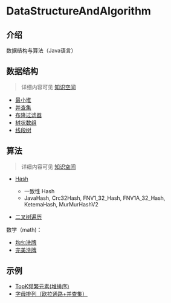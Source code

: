 # DataStructureAndAlgorithm

## 介绍
数据结构与算法（Java语言）

## 数据结构 
> 详细内容可见 [知识空间](https://xliuqq.github.io/blog_md/code_guide/data_structure/array.html)

- [最小堆](src/main/java/com/xliu/cs/ds/array/Heap.java)
- [并查集](src/main/java/com/xliu/cs/ds/array/UnionSet.java)
- [布隆过滤器](src/main/java/com/xliu/cs/ds/index/BloomFilter.java)
- [树状数组](src/main/java/com/xliu/cs/ds/array/TreeArray.java)
- [线段树](src/main/java/com/xliu/cs/ds/tree/SegmentTree.java)

## 算法
> 详细内容可见 [知识空间](https://xliuqq.github.io/blog_md/code_guide/algs/common.html)

- [Hash](src/main/java/com/xliu/cs/algs/hash)
  - 一致性 Hash
  - JavaHash, Crc32Hash, FNV1_32_Hash, FNV1A_32_Hash, KetemaHash, MurMurHashV2

- [二叉树遍历](src/main/java/com/xliu/cs/algs/tree/TraverseTree.java)


数学（math)：
- [均匀洗牌](src/main/java/com/xliu/cs/algs/math/Shuffle.java)
- [完美洗牌](src/main/java/com/xliu/cs/algs/math/PerfectShuffle.java)


## 示例

- [TopK频繁元素(堆排序)](src/main/java/com/xliu/cs/example/TopKFrequent.java)
- [字母排列（欧拉通路+并查集）](src/main/java/com/xliu/cs/example/WordHeadTail.java)